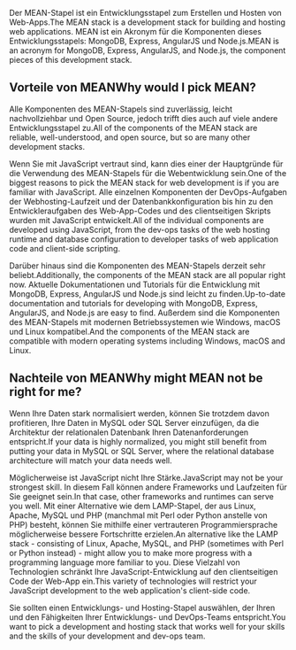 <span data-ttu-id="fe615-101">Der MEAN-Stapel ist ein Entwicklungsstapel zum Erstellen und Hosten von Web-Apps.</span><span class="sxs-lookup"><span data-stu-id="fe615-101">The MEAN stack is a development stack for building and hosting web applications.</span></span> <span data-ttu-id="fe615-102">MEAN ist ein Akronym für die Komponenten dieses Entwicklungsstapels: MongoDB, Express, AngularJS und Node.js.</span><span class="sxs-lookup"><span data-stu-id="fe615-102">MEAN is an acronym for MongoDB, Express, AngularJS, and Node.js, the component pieces of this development stack.</span></span>

## <a name="why-would-i-pick-mean"></a><span data-ttu-id="fe615-103">Vorteile von MEAN</span><span class="sxs-lookup"><span data-stu-id="fe615-103">Why would I pick MEAN?</span></span>

<span data-ttu-id="fe615-104">Alle Komponenten des MEAN-Stapels sind zuverlässig, leicht nachvollziehbar und Open Source, jedoch trifft dies auch auf viele andere Entwicklungsstapel zu.</span><span class="sxs-lookup"><span data-stu-id="fe615-104">All of the components of the MEAN stack are reliable, well-understood, and open source, but so are many other development stacks.</span></span> 

<span data-ttu-id="fe615-105">Wenn Sie mit JavaScript vertraut sind, kann dies einer der Hauptgründe für die Verwendung des MEAN-Stapels für die Webentwicklung sein.</span><span class="sxs-lookup"><span data-stu-id="fe615-105">One of the biggest reasons to pick the MEAN stack for web development is if you are familiar with JavaScript.</span></span> <span data-ttu-id="fe615-106">Alle einzelnen Komponenten der DevOps-Aufgaben der Webhosting-Laufzeit und der Datenbankkonfiguration bis hin zu den Entwickleraufgaben des Web-App-Codes und des clientseitigen Skripts wurden mit JavaScript entwickelt.</span><span class="sxs-lookup"><span data-stu-id="fe615-106">All of the individual components are developed using JavaScript, from the dev-ops tasks of the web hosting runtime and database configuration to developer tasks of web application code and client-side scripting.</span></span>

<span data-ttu-id="fe615-107">Darüber hinaus sind die Komponenten des MEAN-Stapels derzeit sehr beliebt.</span><span class="sxs-lookup"><span data-stu-id="fe615-107">Additionally, the components of the MEAN stack are all popular right now.</span></span> <span data-ttu-id="fe615-108">Aktuelle Dokumentationen und Tutorials für die Entwicklung mit MongoDB, Express, AngularJS und Node.js sind leicht zu finden.</span><span class="sxs-lookup"><span data-stu-id="fe615-108">Up-to-date documentation and tutorials for developing with MongoDB, Express, AngularJS, and Node.js are easy to find.</span></span> <span data-ttu-id="fe615-109">Außerdem sind die Komponenten des MEAN-Stapels mit modernen Betriebssystemen wie Windows, macOS und Linux kompatibel.</span><span class="sxs-lookup"><span data-stu-id="fe615-109">And the components of the MEAN stack are compatible with modern operating systems including Windows, macOS and Linux.</span></span> 

## <a name="why-might-mean-not-be-right-for-me"></a><span data-ttu-id="fe615-110">Nachteile von MEAN</span><span class="sxs-lookup"><span data-stu-id="fe615-110">Why might MEAN not be right for me?</span></span>

<span data-ttu-id="fe615-111">Wenn Ihre Daten stark normalisiert werden, können Sie trotzdem davon profitieren, Ihre Daten in MySQL oder SQL Server einzufügen, da die Architektur der relationalen Datenbank Ihren Datenanforderungen entspricht.</span><span class="sxs-lookup"><span data-stu-id="fe615-111">If your data is highly normalized, you might still benefit from putting your data in MySQL or SQL Server, where the relational database architecture will match your data needs well.</span></span>

<span data-ttu-id="fe615-112">Möglicherweise ist JavaScript nicht Ihre Stärke.</span><span class="sxs-lookup"><span data-stu-id="fe615-112">JavaScript may not be your strongest skill.</span></span> <span data-ttu-id="fe615-113">In diesem Fall können andere Frameworks und Laufzeiten für Sie geeignet sein.</span><span class="sxs-lookup"><span data-stu-id="fe615-113">In that case, other frameworks and runtimes can serve you well.</span></span> <span data-ttu-id="fe615-114">Mit einer Alternative wie dem LAMP-Stapel, der aus Linux, Apache, MySQL und PHP (manchmal mit Perl oder Python anstelle von PHP) besteht, können Sie mithilfe einer vertrauteren Programmiersprache möglicherweise bessere Fortschritte erzielen.</span><span class="sxs-lookup"><span data-stu-id="fe615-114">An alternative like the LAMP stack - consisting of Linux, Apache, MySQL, and PHP (sometimes with Perl or Python instead) - might allow you to make more progress with a programming language more familiar to you.</span></span> <span data-ttu-id="fe615-115">Diese Vielzahl von Technologien schränkt Ihre JavaScript-Entwicklung auf den clientseitigen Code der Web-App ein.</span><span class="sxs-lookup"><span data-stu-id="fe615-115">This variety of technologies will restrict your JavaScript development to the web application's client-side code.</span></span>

<span data-ttu-id="fe615-116">Sie sollten einen Entwicklungs- und Hosting-Stapel auswählen, der Ihren und den Fähigkeiten Ihrer Entwicklungs- und DevOps-Teams entspricht.</span><span class="sxs-lookup"><span data-stu-id="fe615-116">You want to pick a development and hosting stack that works well for your skills and the skills of your development and dev-ops team.</span></span>
